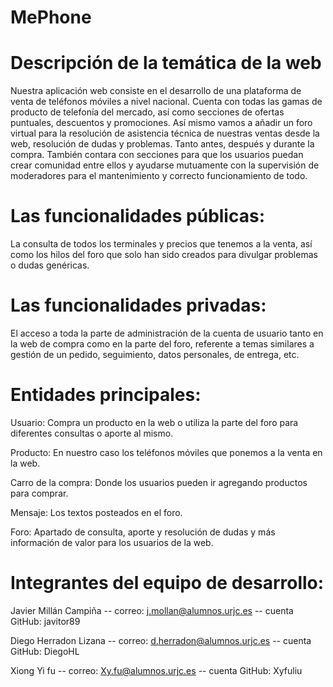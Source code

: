 # MePhone



# Descripción de la temática de la web

Nuestra aplicación web consiste en el desarrollo de una plataforma de venta de teléfonos móviles a nivel nacional. 
Cuenta con todas las gamas de producto de telefonía del mercado, así como secciones de ofertas puntuales, descuentos y promociones.
Así mismo vamos a añadir un foro virtual para la resolución de asistencia técnica de nuestras ventas desde la web, resolución de dudas  y problemas. Tanto antes, después y durante la compra. También contara con secciones para que los usuarios puedan crear comunidad entre ellos y ayudarse mutuamente con la supervisión de moderadores para el mantenimiento y correcto funcionamiento de todo.

# Las funcionalidades públicas:

La consulta de todos los  terminales y precios que  tenemos a la venta, así como los hilos del foro que solo han sido creados para divulgar problemas o dudas genéricas.

# Las funcionalidades privadas:

El acceso a toda la parte de administración de la cuenta de usuario tanto en la web de compra como en la parte del foro, referente a temas similares a gestión de un pedido, seguimiento, datos personales, de entrega, etc.

#  Entidades principales:

Usuario: Compra un producto en la web o utiliza la parte del foro para diferentes consultas o aporte al mismo.

Producto: En nuestro caso los teléfonos móviles que ponemos a la venta en la web.

Carro de la compra: Donde los usuarios pueden ir agregando productos para comprar.

Mensaje: Los textos posteados en el foro.

Foro: Apartado de consulta, aporte y resolución de dudas y más información de valor para los usuarios de la web.


#  Integrantes del equipo de desarrollo:

Javier Millán Campiña  -- correo: j.mollan@alumnos.urjc.es -- cuenta GitHub: javitor89

Diego Herradon Lizana -- correo: d.herradon@alumnos.urjc.es -- cuenta GitHub: DiegoHL

Xiong Yi fu -- correo: Xy.fu@alumnos.urjc.es -- cuenta GitHub: Xyfuliu
